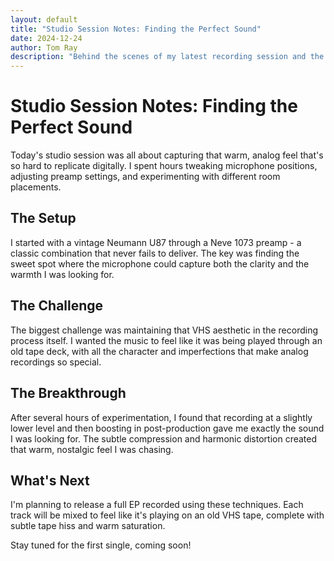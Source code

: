 ```yaml
---
layout: default
title: "Studio Session Notes: Finding the Perfect Sound"
date: 2024-12-24
author: Tom Ray
description: "Behind the scenes of my latest recording session and the journey to capture the perfect analog sound"
---
```


# Studio Session Notes: Finding the Perfect Sound

Today's studio session was all about capturing that warm, analog feel that's so hard to replicate digitally. I spent hours tweaking microphone positions, adjusting preamp settings, and experimenting with different room placements.

## The Setup

I started with a vintage Neumann U87 through a Neve 1073 preamp - a classic combination that never fails to deliver. The key was finding the sweet spot where the microphone could capture both the clarity and the warmth I was looking for.

## The Challenge

The biggest challenge was maintaining that VHS aesthetic in the recording process itself. I wanted the music to feel like it was being played through an old tape deck, with all the character and imperfections that make analog recordings so special.

## The Breakthrough

After several hours of experimentation, I found that recording at a slightly lower level and then boosting in post-production gave me exactly the sound I was looking for. The subtle compression and harmonic distortion created that warm, nostalgic feel I was chasing.

## What's Next

I'm planning to release a full EP recorded using these techniques. Each track will be mixed to feel like it's playing on an old VHS tape, complete with subtle tape hiss and warm saturation.

Stay tuned for the first single, coming soon! 